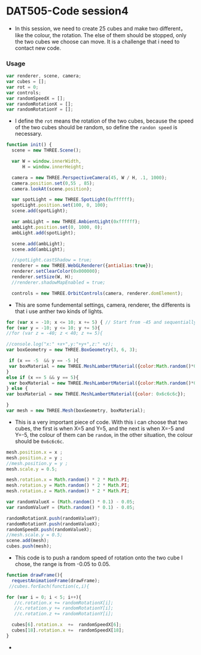 # DAT505-Code session4


* In this session, we need to create 25 cubes and make two different， like the colour, the rotation. The else of them should be stopped, only the two cubes we choose can move. It is a challenge that i need to contact new code.

### Usage ###
```javascript
var renderer, scene, camera;
var cubes = [];
var rot = 0;
var controls;
var randomSpeedX = [];
var randomRotationX = [];
var randomRotationY = [];
```

* I define the `rot` means the rotation of the two cubes, because the speed of the two cubes should be random, so define the `randon speed` is necessary.

```javascript
function init() {
  scene = new THREE.Scene();

  var W = window.innerWidth,
      H = window.innerHeight;

  camera = new THREE.PerspectiveCamera(45, W / H, .1, 1000);
  camera.position.set(0,55 , 85);
  camera.lookAt(scene.position);

  var spotLight = new THREE.SpotLight(0xffffff);
  spotLight.position.set(100, 0, 100);
  scene.add(spotLight);

  var ambLight = new THREE.AmbientLight(0xffffff);
  ambLight.position.set(0, 1000, 0);
  ambLight.add(spotLight);

  scene.add(ambLight);
  scene.add(ambLight);

  //spotLight.castShadow = true;
  renderer = new THREE.WebGLRenderer({antialias:true});
  renderer.setClearColor(0x000000);
  renderer.setSize(W, H);
  //renderer.shadowMapEnabled = true;

  controls = new THREE.OrbitControls(camera, renderer.domElement);
  ```

  * This are some fundemental settings, camera, renderer, the differents is that i use anther two kinds of lights.

  ```javascript
  for (var x = -10; x <= 10; x += 5) { // Start from -45 and sequentially add one every 5 pixels
  for (var y = -10; y <= 10; y += 5){
  //for (var z = -40; z < 40; z += 5){

  //console.log("x:" +x+",y:"+y+",z:" +z);
  var boxGeometry = new THREE.BoxGeometry(3, 6, 3);

   if (x == -5  && y == -5 ){
   var boxMaterial = new THREE.MeshLambertMaterial({color:Math.random()*0xFFFFFF});
  }
  else if (x == 5 && y == 5){
   var boxMaterial = new THREE.MeshLambertMaterial({color:Math.random()*0xFFFFFF});
  } else {
  var boxMaterial = new THREE.MeshLambertMaterial({color: 0x6c6c6c});

  }
  var mesh = new THREE.Mesh(boxGeometry, boxMaterial);
  ```

  * This is a very important piece of code. With this i can choose that two cubes, the first is when X=5 and Y=5, and the next is when X=-5 and Y=-5, the colour of them can be `random`, in the other situation, the colour should be `0x6c6c6c`.

  ```javascript
  mesh.position.x = x ;
  mesh.position.z = y ;
  //mesh.position.y = y ;
  mesh.scale.y = 0.5;

  mesh.rotation.x = Math.random() * 2 * Math.PI;
  mesh.rotation.y = Math.random() * 2 * Math.PI;
  mesh.rotation.z = Math.random() * 2 * Math.PI;

  var randomValueX = (Math.random() * 0.1) - 0.05;
  var randomValueY = (Math.random() * 0.1) - 0.05;

  randomRotationX.push(randomValueY);
  randomRotationY.push(randomValueX);
  randomSpeedX.push(randomValueX);
  //mesh.scale.y = 0.5;
  scene.add(mesh);
  cubes.push(mesh);
  ```
  * This code is to push a random speed of rotation onto the two cube I chose, the range is from -0.05 to 0.05.

  ```javascript
  function drawFrame(){
    requestAnimationFrame(drawFrame);
   //cubes.forEach(function(c,i){

  for (var i = 0; i < 5; i++){
     //c.rotation.x += randomRotationX[i];
     //c.rotation.y += randomRotationY[i];
     //c.rotation.z += randomRotationY[i];

    cubes[6].rotation.x  +=  randomSpeedX[6];
    cubes[18].rotation.x +=  randomSpeedX[18];
  }
  ```
  * 
